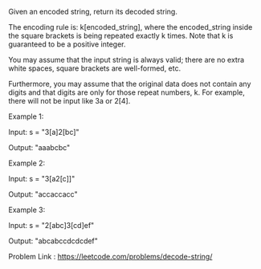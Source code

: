 Given an encoded string, return its decoded string.

The encoding rule is: k[encoded_string], where the encoded_string inside the square brackets is being repeated exactly k times. Note that k is guaranteed to be a positive integer.

You may assume that the input string is always valid; there are no extra white spaces, square brackets are well-formed, etc.

Furthermore, you may assume that the original data does not contain any digits and that digits are only for those repeat numbers, k. For example, there will not be input like 3a or 2[4].

 

Example 1:

Input: s = "3[a]2[bc]"

Output: "aaabcbc"

Example 2:

Input: s = "3[a2[c]]"

Output: "accaccacc"

Example 3:

Input: s = "2[abc]3[cd]ef"

Output: "abcabccdcdcdef"

Problem Link : https://leetcode.com/problems/decode-string/
